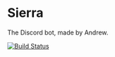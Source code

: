 # Sierra
The Discord bot, made by Andrew.

[![Build Status](https://travis-ci.org/NootSponge/Sierra.svg?branch=master)](https://travis-ci.org/NootSponge/Sierra)
